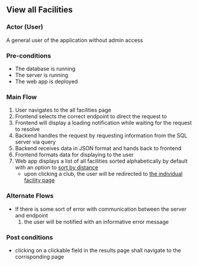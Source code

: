 ## View all Facilities

### Actor (User)
A general user of the application without admin access

### Pre-conditions
- The database is running
- The server is running
- The web app is deployed

### Main Flow
1. User navigates to the all facilities page
2. Frontend selects the correct endpoint to direct the request to
3. Frontend will display a loading notification while waiting for the request to resolve
4. Backend handles the request by requesting information from the SQL server via query
5. Backend receives data in JSON format and hands back to frontend
6. Frontend formats data for displaying to the user
7. Web app displays a list of all facilities sorted alphabetically by default with an option to [sort by distance](https://cloud.google.com/blog/products/maps-platform/how-calculate-distances-map-maps-javascript-api)
    - upon clicking a club, the user will be redirected to [the individual facility page](https://github.com/sunnehh/AthleticsOntario/blob/main/documentation/use_cases/Pages/Facilities_Page_Individual.md)

### Alternate Flows
- If there is some sort of error with communication between the server and endpoint
  1. the user will be notified with an informative error message

### Post conditions
- clicking on a clickable field in the results page shall navigate to the corrisponding page
